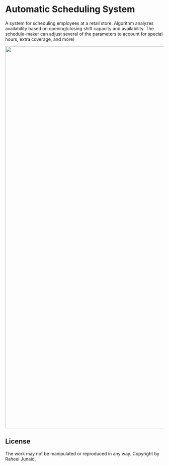 # Automatic Scheduling System
A system for scheduling employees at a retail store. Algorithm analyzes availability based on opening/closing shift capacity and availability. The schedule-maker can adjust several of the parameters to account for special hours, extra coverage, and more!

<img width="1216" src="https://user-images.githubusercontent.com/60077374/147715701-a1cf0f96-2489-42d4-930c-2561928135e0.png">

## License
The work may not be manipulated or reproduced in any way. Copyright by Raheel Junaid.
